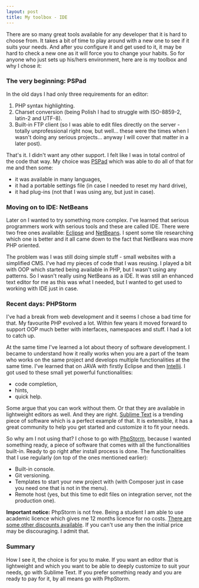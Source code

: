 ```yaml
---
layout: post
title: My toolbox - IDE
---
```

There are so many great tools available for any developer that it is hard to choose from. It takes a bit of time to play around with a new one to see if it suits your needs. And after you configure it and get used to it, it may be hard to check a new one as it will force you to change your habits. So for anyone who just sets up his/hers environment, here are is my toolbox and why I chose it:

### The very beginning: PSPad ###
In the old days I had only three requirements for an editor:
1. PHP syntax highlighting.
2. Charset conversion (being Polish I had to struggle with ISO-8859-2, latin-2 and UTF-8).
3. Built-in FTP client (so I was able to edit files directly on the server - totally unprofessional right now, but well... these were the times when I wasn't doing any serious projects... anyway I will cover that matter in a later post).

That's it. I didn't want any other support. I felt like I was in total control of the code that way. My choice was [PSPad](http://www.pspad.com/) which was able to do all of that for me and then some: 
* it was available in many languages, 
* it had a portable settings file (in case I needed to reset my hard drive),
* it had plug-ins (not that I was using any, but just in case).

### Moving on to IDE: NetBeans ###
Later on I wanted to try something more complex. I've learned that serious programmers work with serious tools and these are called IDE. There were two free ones available: [Eclipse](https://eclipse.org/downloads/) and [NetBeans](https://netbeans.org/downloads/). I spent some tile researching which one is better and it all came down to the fact that NetBeans was more PHP oriented.

The problem was I was still doing simple stuff - small websites with a simplified CMS. I've had my pieces of code that I was reusing. I played a bit with OOP which started being available in PHP, but I wasn't using any patterns. So I wasn't really using NetBeans as a IDE. It was still an enhanced text editor for me as this was what I needed, but I wanted to get used to working with IDE just in case.

### Recent days: PHPStorm ###
I've had a break from web development and it seems I chose a bad time for that. My favourite PHP evolved a lot. Within few years it moved forward to support OOP much better with interfaces, namespaces and stuff. I had a lot to catch up.

At the same time I've learned a lot about theory of software development. I became to understand how it really works when you are a part of the team who works on the same project and develops multiple functionalities at the same time. I've learned that on JAVA with firstly Eclipse and then [Intellij](https://www.jetbrains.com/idea/). I got used to these small yet powerful functionalities:
* code completion,
* hints,
* quick help.

Some argue that you can work without them. Or that they are available in lightweight editors as well. And they are right. [Sublime Text](https://www.sublimetext.com/) is a trending piece of software which is a perfect example of that. It is extensible, it has a great community to help you get started and customize it to fit your needs. 

So why am I not using that? I chose to go with [PhpStorm](https://www.jetbrains.com/phpstorm/), because I wanted something ready, a piece of software that comes with all the functionalities built-in. Ready to go right after install process is done. The functionalities that I use regularly (on top of the ones mentioned earlier):
* Built-in console.
* Git versioning.
* Templates to start your new project with (with Composer just in case you need one that is not in the menu).
* Remote host (yes, but this time to edit files on integration server, not the production one).

**Important notice:** PhpStorm is not free. Being a student I am able to use academic licence which gives me 12 months licence for no costs. [There are some other discounts available](https://www.jetbrains.com/phpstorm/buy/#edition=discounts). If you can't use any then the initial price may be discouraging. I admit that.

### Summary ###
How I see it, the choice is for you to make. If you want an editor that is lightweight and which you want to be able to deeply customize to suit your needs, go with Sublime Text. If you prefer something ready and you are ready to pay for it, by all means go with PhpStorm.